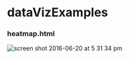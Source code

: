 # dataVizExamples


### heatmap.html
![screen shot 2016-06-20 at 5 31 34 pm](https://cloud.githubusercontent.com/assets/5505099/16212394/e343fb16-370c-11e6-9767-8b8d7b9b3d6e.png)
